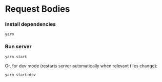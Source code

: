 # Request Bodies

### Install dependencies
```
yarn
```

### Run server
```
yarn start
```

Or, for dev mode (restarts server automatically when relevant files change):
```
yarn start:dev
```